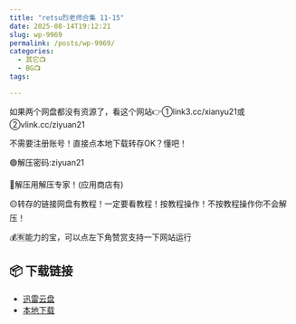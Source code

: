 ```yaml
---
title: "retsu烈老师合集 11-15"
date: 2025-08-14T19:12:21
slug: wp-9969
permalink: /posts/wp-9969/
categories:
  - 其它📺
  - BG📺
tags:

---
```


如果两个网盘都没有资源了，看这个网站👉①link3.cc/xianyu21或②vlink.cc/ziyuan21

不需要注册账号！直接点本地下载转存OK？懂吧！

🟢解压密码:ziyuan21

🔵解压用解压专家！(应用商店有)

🟡转存的链接网盘有教程！一定要看教程！按教程操作！不按教程操作你不会解压！

💰🈶能力的宝，可以点左下角赞赏支持一下网站运行

## 📦 下载链接
- [迅雷云盘](https://blziyuan21.com/pay-download/9969?key=8c6f682ada&down_id=0)
- [本地下载](https://blziyuan21.com/pay-download/9969?key=8c6f682ada&down_id=1)

